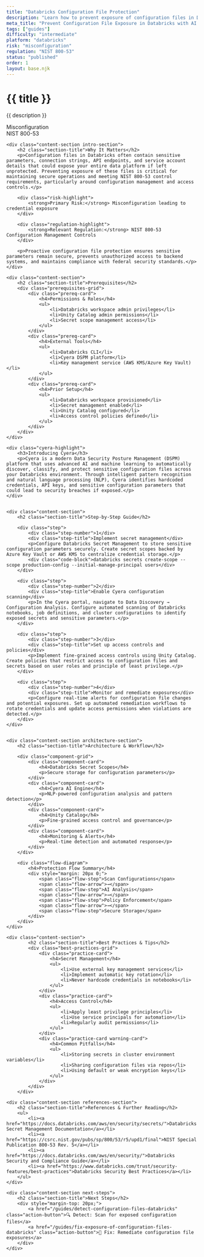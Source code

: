 ```yaml
---
title: "Databricks Configuration File Protection"
description: "Learn how to prevent exposure of configuration files in Databricks environments. Follow step-by-step guidance for NIST 800-53 compliance."
meta_title: "Prevent Configuration File Exposure in Databricks with AI | DSPM Guide"
tags: ["guides"]
difficulty: "intermediate"
platform: "databricks"
risk: "misconfiguration"
regulation: "NIST 800-53"
status: "published"
order: 1
layout: base.njk
---
```


<div class="container">
    <div class="header">
        <h1>{{ title }}</h1>
        <p>{{ description }}</p>
        <div class="badge">Misconfiguration</div>
        <div class="badge regulation">NIST 800-53</div>
    </div>

    <div class="content-section intro-section">
        <h2 class="section-title">Why It Matters</h2>
        <p>Configuration files in Databricks often contain sensitive parameters, connection strings, API endpoints, and service account details that could expose your entire data platform if left unprotected. Preventing exposure of these files is critical for maintaining secure operations and meeting NIST 800-53 control requirements, particularly around configuration management and access controls.</p>
        
        <div class="risk-highlight">
            <strong>Primary Risk:</strong> Misconfiguration leading to credential exposure
        </div>
        
        <div class="regulation-highlight">
            <strong>Relevant Regulation:</strong> NIST 800-53 Configuration Management Controls
        </div>
        
        <p>Proactive configuration file protection ensures sensitive parameters remain secure, prevents unauthorized access to backend systems, and maintains compliance with federal security standards.</p>
    </div>

    <div class="content-section">
        <h2 class="section-title">Prerequisites</h2>
        <div class="prerequisites-grid">
            <div class="prereq-card">
                <h4>Permissions & Roles</h4>
                <ul>
                    <li>Databricks workspace admin privileges</li>
                    <li>Unity Catalog admin permissions</li>
                    <li>Secret scope management access</li>
                </ul>
            </div>
            <div class="prereq-card">
                <h4>External Tools</h4>
                <ul>
                    <li>Databricks CLI</li>
                    <li>Cyera DSPM platform</li>
                    <li>Key management service (AWS KMS/Azure Key Vault)</li>
                </ul>
            </div>
            <div class="prereq-card">
                <h4>Prior Setup</h4>
                <ul>
                    <li>Databricks workspace provisioned</li>
                    <li>Secret management enabled</li>
                    <li>Unity Catalog configured</li>
                    <li>Access control policies defined</li>
                </ul>
            </div>
        </div>
    </div>
	
    <div class="cyera-highlight">
        <h3>Introducing Cyera</h3>
        <p>Cyera is a modern Data Security Posture Management (DSPM) platform that uses advanced AI and machine learning to automatically discover, classify, and protect sensitive configuration files across your Databricks environment. Through intelligent pattern recognition and natural language processing (NLP), Cyera identifies hardcoded credentials, API keys, and sensitive configuration parameters that could lead to security breaches if exposed.</p>
    </div>
	

    <div class="content-section">
        <h2 class="section-title">Step-by-Step Guide</h2>
        
        <div class="step">
            <div class="step-number">1</div>
            <div class="step-title">Implement secret management</div>
            <p>Configure Databricks Secret Management to store sensitive configuration parameters securely. Create secret scopes backed by Azure Key Vault or AWS KMS to centralize credential storage.</p>
            <div class="code-block">databricks secrets create-scope --scope production-config --initial-manage-principal users</div>
        </div>

        <div class="step">
            <div class="step-number">2</div>
            <div class="step-title">Enable Cyera configuration scanning</div>
            <p>In the Cyera portal, navigate to Data Discovery → Configuration Analysis. Configure automated scanning of Databricks notebooks, job definitions, and cluster configurations to identify exposed secrets and sensitive parameters.</p>
        </div>

        <div class="step">
            <div class="step-number">3</div>
            <div class="step-title">Set up access controls and policies</div>
            <p>Implement fine-grained access controls using Unity Catalog. Create policies that restrict access to configuration files and secrets based on user roles and principle of least privilege.</p>
        </div>

        <div class="step">
            <div class="step-number">4</div>
            <div class="step-title">Monitor and remediate exposures</div>
            <p>Configure real-time alerts for configuration file changes and potential exposures. Set up automated remediation workflows to rotate credentials and update access permissions when violations are detected.</p>
        </div>
    </div>


    <div class="content-section architecture-section">
        <h2 class="section-title">Architecture & Workflow</h2>
        
        <div class="component-grid">
            <div class="component-card">
                <h4>Databricks Secret Scopes</h4>
                <p>Secure storage for configuration parameters</p>
            </div>
            <div class="component-card">
                <h4>Cyera AI Engine</h4>
                <p>NLP-powered configuration analysis and pattern detection</p>
            </div>
            <div class="component-card">
                <h4>Unity Catalog</h4>
                <p>Fine-grained access control and governance</p>
            </div>
            <div class="component-card">
                <h4>Monitoring & Alerts</h4>
                <p>Real-time detection and automated response</p>
            </div>
        </div>

        <div class="flow-diagram">
            <h4>Protection Flow Summary</h4>
            <div style="margin: 20px 0;">
                <span class="flow-step">Scan Configurations</span>
                <span class="flow-arrow">→</span>
                <span class="flow-step">AI Analysis</span>
                <span class="flow-arrow">→</span>
                <span class="flow-step">Policy Enforcement</span>
                <span class="flow-arrow">→</span>
                <span class="flow-step">Secure Storage</span>
            </div>
        </div>
    </div>

	<div class="content-section">
	        <h2 class="section-title">Best Practices & Tips</h2>
	        <div class="best-practices-grid">
	            <div class="practice-card">
	                <h4>Secret Management</h4>
	                <ul>
	                    <li>Use external key management services</li>
	                    <li>Implement automatic key rotation</li>
	                    <li>Never hardcode credentials in notebooks</li>
	                </ul>
	            </div>
	            <div class="practice-card">
	                <h4>Access Control</h4>
	                <ul>
	                    <li>Apply least privilege principles</li>
	                    <li>Use service principals for automation</li>
	                    <li>Regularly audit permissions</li>
	                </ul>
	            </div>
	            <div class="practice-card warning-card">
	                <h4>Common Pitfalls</h4>
	                <ul>
	                    <li>Storing secrets in cluster environment variables</li>
	                    <li>Sharing configuration files via repos</li>
	                    <li>Using default or weak encryption keys</li>
	                </ul>
	            </div>
	        </div>
	    </div>

    <div class="content-section references-section">
        <h2 class="section-title">References & Further Reading</h2>
        <ul>
            <li><a href="https://docs.databricks.com/aws/en/security/secrets/">Databricks Secret Management Documentation</a></li>
            <li><a href="https://csrc.nist.gov/pubs/sp/800/53/r5/upd1/final">NIST Special Publication 800-53 Rev. 5</a></li>
            <li><a href="https://docs.databricks.com/aws/en/security/">Databricks Security and Compliance Guide</a></li>
            <li><a href="https://www.databricks.com/trust/security-features/best-practices">Databricks Security Best Practices</a></li>
        </ul>
    </div>

    <div class="content-section next-steps">
        <h2 class="section-title">Next Steps</h2>
        <div style="margin-top: 20px;">
            <a href="/guides/detect-configuration-files-databricks" class="action-button">🔍 Detect: Scan for exposed configuration files</a>
            <a href="/guides/fix-exposure-of-configuration-files-databricks" class="action-button">🔧 Fix: Remediate configuration file exposures</a>
        </div>
    </div>
</div>